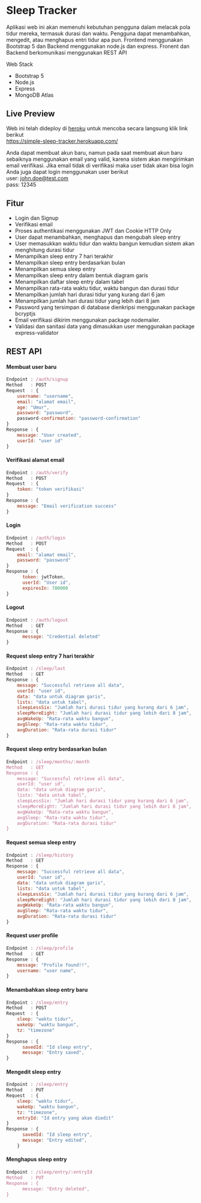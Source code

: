 # Sleep Tracker
Aplikasi web ini akan memenuhi kebutuhan pengguna dalam melacak pola tidur mereka, termasuk durasi dan waktu.
Pengguna dapat menambahkan, mengedit, atau menghapus entri tidur apa pun.
Frontend menggunakan Bootstrap 5 dan Backend menggunakan node.js dan express. Fronent dan Backend berkomunikasi menggunakan REST API

Web Stack
- Bootstrap 5
- Node.js
- Express
- MongoDB Atlas

## Live Preview
Web ini telah dideploy di [heroku](https://www.heroku.com/) untuk mencoba secara langsung klik link berikut  <br/>
https://simple-sleep-tracker.herokuapp.com/

Anda dapat membuat akun baru, namun pada saat membuat akun baru sebaiknya menggunakan email yang valid, karena sistem akan mengirimkan email verifikasi. Jika email tidak di verifikasi maka user tidak akan bisa login <br/>
Anda juga dapat login menggunakan user berikut <br/>
user: john.doe@test.com <br/>
pass: 12345

## Fitur
- Login dan Signup
- Verifikasi email
- Proses authentikasi menggunakan JWT dan Cookie HTTP Only
- User dapat menambahkan, menghapus dan mengubah sleep entry
- User memasukkan waktu tidur dan waktu bangun kemudian sistem akan menghitung durasi tidur
- Menampilkan sleep entry 7 hari terakhir
- Menampilkan sleep entry berdasarkan bulan 
- Menampilkan semua sleep entry
- Menampilkan sleep entry dalam bentuk diagram garis
- Menampilkan daftar sleep entry dalam tabel
- Menampilkan rata-rata waktu tidur, waktu bangun dan durasi tidur
- Menampilkan jumlah hari durasi tidur yang kurang dari 6 jam
- Menampilkan jumlah hari durasi tidur yang lebih dari 8 jam
- Password yang tersimpan di database dienkripsi menggunakan package bcryptjs
- Email verifikasi dikirim menggunakan package nodemailer.
- Validasi dan sanitasi data yang dimasukkan user menggunakan package express-validator

## REST API

#### Membuat user baru
```javascript
Endpoint : /auth/signup
Method   : POST
Request  : {
    username: "username",
    email: "alamat email",
    age: "Umur",
    password: "password",
    password-confirmation: "password-confirmation"
}
Response : {
    message: "User created",
    userId: "user id"
}
```

#### Verifikasi alamat email
```javascript
Endpoint : /auth/verify
Method   : POST
Request  : {
    token: "token verifikasi"
}
Response : {
    message: "Email verification success"
}
```

#### Login
```javascript
Endpoint : /auth/login
Method   : POST
Request  : {
    email: "alamat email",
    password: "password"
}
Response : {
      token: jwtToken,
      userId: "User id",
      expiresIn: 780000 
}
```

#### Logout
```javascript
Endpoint : /auth/logout
Method   : GET
Response : {
      message: "Credential deleted"
}
```

#### Request sleep entry 7 hari terakhir
```javascript
Endpoint : /sleep/last
Method   : GET
Response : {
    message: "Successful retrieve all data",
    userId: "user id",
    data: "data untuk diagram garis",
    lists: "data untuk tabel",
    sleepLessSix: "Jumlah hari durasi tidur yang kurang dari 6 jam",
    sleepMoreEight: "Jumlah hari durasi tidur yang lebih dari 8 jam",
    avgWakeUp: "Rata-rata waktu bangun",
    avgSleep: "Rata-rata waktu tidur",
    avgDuration: "Rata-rata durasi tidur"
}
```

#### Request sleep entry berdasarkan bulan
```javascript
Endpoint : /sleep/months/:month
Method   : GET
Response : {
    message: "Successful retrieve all data",
    userId: "user id",
    data: "data untuk diagram garis",
    lists: "data untuk tabel",
    sleepLessSix: "Jumlah hari durasi tidur yang kurang dari 6 jam",
    sleepMoreEight: "Jumlah hari durasi tidur yang lebih dari 8 jam",
    avgWakeUp: "Rata-rata waktu bangun",
    avgSleep: "Rata-rata waktu tidur",
    avgDuration: "Rata-rata durasi tidur"
}
```

#### Request semua sleep entry
```javascript
Endpoint : /sleep/history
Method   : GET
Response : {
    message: "Successful retrieve all data",
    userId: "user id",
    data: "data untuk diagram garis",
    lists: "data untuk tabel",
    sleepLessSix: "Jumlah hari durasi tidur yang kurang dari 6 jam",
    sleepMoreEight: "Jumlah hari durasi tidur yang lebih dari 8 jam",
    avgWakeUp: "Rata-rata waktu bangun",
    avgSleep: "Rata-rata waktu tidur",
    avgDuration: "Rata-rata durasi tidur"
}
```

#### Request user profile
```javascript
Endpoint : /sleep/profile
Method   : GET
Response : {
    message: "Profile found!!",
    username: "user name",
}
```

#### Menambahkan sleep entry baru
```javascript
Endpoint : /sleep/entry
Method   : POST
Request  : {
    sleep: "waktu tidur",
    wakeUp: "waktu bangun",
    tz: "timezone"
}
Response : {
      savedId: "Id sleep entry",
      message: "Entry saved",
}
```

#### Mengedit sleep entry
```javascript
Endpoint : /sleep/entry
Method   : PUT
Request  : {
    sleep: "waktu tidur",
    wakeUp: "waktu bangun",
    tz: "timezone",
    entryId: "Id entry yang akan diedit"
}
Response : {
      savedId: "Id sleep entry",
      message: "Entry edited",
    }
```

#### Menghapus sleep entry
```javascript
Endpoint : /sleep/entry/:entryId
Method   : PUT
Response : {
      message: "Entry deleted",
}
```